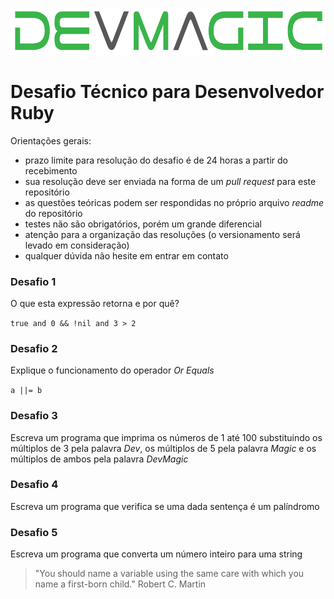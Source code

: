![Logo](images/devmagic-logo.png)

# Desafio Técnico para Desenvolvedor Ruby

Orientações gerais:

- prazo limite para resolução do desafio é de 24 horas a partir do recebimento
- sua resolução deve ser enviada na forma de um _pull request_ para este repositório
- as questões teóricas podem ser respondidas no próprio arquivo _readme_ do repositório
- testes não são obrigatórios, porém um grande diferencial
- atenção para a organização das resoluções (o versionamento será levado em consideração)
- qualquer dúvida não hesite em entrar em contato

###  Desafio 1

O que esta expressão retorna e por quê?

`true and 0 && !nil and 3 > 2`

### Desafio 2

Explique o funcionamento do operador _Or Equals_

`a ||= b`

### Desafio 3

Escreva um programa que imprima os números de 1 até 100 substituindo os múltiplos de 3 pela palavra _Dev_, os múltiplos de 5 pela palavra _Magic_ e os múltiplos de ambos pela palavra _DevMagic_

### Desafio 4

Escreva um programa que verifica se uma dada sentença é um palíndromo

### Desafio 5

Escreva um programa que converta um número inteiro para uma string

> &quot;You should name a variable using the same care with which you name a first-born child.&quot; Robert C. Martin
